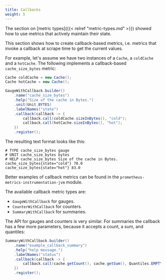 ```yaml
---
title: Callbacks
weight: 5
---
```


The section on [metric types]({{< relref "metric-types.md" >}}) 
showed how to use metrics that actively maintain their state.

This section shows how to create callback-based metrics, i.e. metrics that invoke a callback
at scrape time to get the current values.

For example, let's assume we have two instances of a `Cache`, a `coldCache` and a `hotCache`.
The following implements a callback-based `cache_size_bytes` metric:

```java
Cache coldCache = new Cache();
Cache hotCache = new Cache();

GaugeWithCallback.builder()
    .name("cache_size_bytes")
    .help("Size of the cache in Bytes.")
    .unit(Unit.BYTES)
    .labelNames("state")
    .callback(callback -> {
        callback.call(coldCache.sizeInBytes(), "cold");
        callback.call(hotCache.sizeInBytes(), "hot");
    })
    .register();
```

The resulting text format looks like this:

```text
# TYPE cache_size_bytes gauge
# UNIT cache_size_bytes bytes
# HELP cache_size_bytes Size of the cache in Bytes.
cache_size_bytes{state="cold"} 78.0
cache_size_bytes{state="hot"} 83.0
```

Better examples of callback metrics can be found in the `prometheus-metrics-instrumentation-jvm`
module.

The available callback metric types are:

- `GaugeWithCallback` for gauges.
- `CounterWithCallback` for counters.
- `SummaryWithCallback` for summaries.

The API for gauges and counters is very similar. For summaries the callback has a few more
parameters, because it accepts a count, a sum, and quantiles:

```java
SummaryWithCallback.builder()
    .name("example_callback_summary")
    .help("help message.")
    .labelNames("status")
    .callback(callback -> {
        callback.call(cache.getCount(), cache.getSum(), Quantiles.EMPTY, "ok");
    })
    .register();
```
